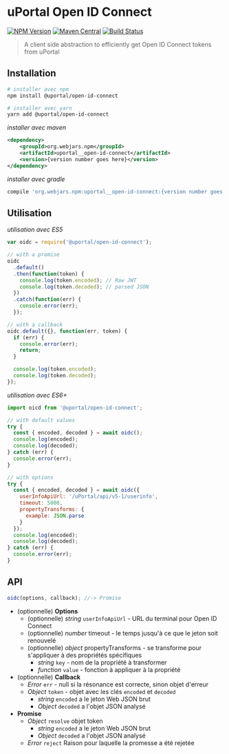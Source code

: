 # uPortal Open ID Connect

[![NPM Version](https://img.shields.io/npm/v/@uportal/open-id-connect.svg)](https://www.npmjs.com/package/@uportal/open-id-connect)
[![Maven Central](https://maven-badges.herokuapp.com/maven-central/org.webjars.npm/uportal__open-id-connect/badge.svg)](https://maven-badges.herokuapp.com/maven-central/org.webjars.npm/uportal__open-id-connect)
[![Build Status](https://travis-ci.org/uPortal-contrib/uPortal-web-components.svg?branch=master)](https://travis-ci.org/uPortal-contrib/uPortal-web-components)

> A client side abstraction to efficiently get Open ID Connect tokens from uPortal

## Installation

```sh
# installer avec npm
npm install @uportal/open-id-connect

# installer avec yarn
yarn add @uportal/open-id-connect
```

_installer avec maven_

```xml
<dependency>
    <groupId>org.webjars.npm</groupId>
    <artifactId>uportal__open-id-connect</artifactId>
    <version>{version number goes here}</version>
</dependency>
```

_installer avec gradle_

```gradle
compile 'org.webjars.npm:uportal__open-id-connect:{version number goes here}'
```

## Utilisation

_utilisation avec ES5_

```js
var oidc = require('@uportal/open-id-connect');

// with a promise
oidc
  .default()
  .then(function(token) {
    console.log(token.encoded); // Raw JWT
    console.log(token.decoded); // parsed JSON
  })
  .catch(function(err) {
    console.error(err);
  });

// with a callback
oidc.default({}, function(err, token) {
  if (err) {
    console.error(err);
    return;
  }

  console.log(token.encoded);
  console.log(token.decoded);
});
```

_utilisation avec ES6+_

```js
import oicd from '@uportal/open-id-connect';

// with default values
try {
  const { encoded, decoded } = await oidc();
  console.log(encoded);
  console.log(decoded);
} catch (err) {
  console.error(err);
}

// with options
try {
  const { encoded, decoded } = await oidc({
    userInfoApiUrl: '/uPortal/api/v5-1/userinfo',
    timeout: 5000,
    propertyTransforms: {
      example: JSON.parse
    }
  });
  console.log(encoded);
  console.log(decoded);
} catch (err) {
  console.error(err);
}
```

## API

```js
oidc(options, callback); //-> Promise
```

- (optionnelle) **Options**
  - (optionnelle) _string_ `userInfoApiUrl` - URL du terminal pour Open ID Connect
  - (optionnelle) _number_ timeout - le temps jusqu'à ce que le jeton soit renouvelé
  - (optionnelle) _object_ propertyTransforms - se transforme pour s'appliquer à des propriétés spécifiques
    - _string_ `key` - nom de la propriété à transformer
    - _function_ `value` - fonction à appliquer à la propriété
- (optionnelle) **Callback**
  - _Error_ `err` - null si la résonance est correcte, sinon objet d'erreur
  - _Object_ `token` - objet avec les clés `encoded` et `decoded`
    - _string_ `encoded` a le jeton Web JSON brut
    - _Object_ `decoded` a l'objet JSON analysé
- **Promise**
  - _Object_ `resolve` objet token
    - _string_ `encoded` a le jeton Web JSON brut
    - _Object_ `decoded` a l'objet JSON analysé
  - _Error_ `reject` Raison pour laquelle la promesse a été rejetée
